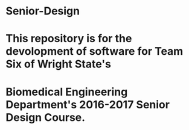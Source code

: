 # Senior-Design
# This repository is for the devolopment of software for Team Six of Wright State's 
# Biomedical Engineering Department's 2016-2017 Senior Design Course. 
